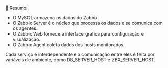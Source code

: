 🧠 Resumo:

- O MySQL armazena os dados do Zabbix.
- O Zabbix Server é o núcleo que processa os dados e se comunica com os agentes.
- O Zabbix Web fornece a interface gráfica para configuração e visualização.
- O Zabbix Agent coleta dados dos hosts monitorados.

Cada serviço é interdependente e a comunicação entre eles é feita por variáveis de ambiente, como DB_SERVER_HOST e ZBX_SERVER_HOST.